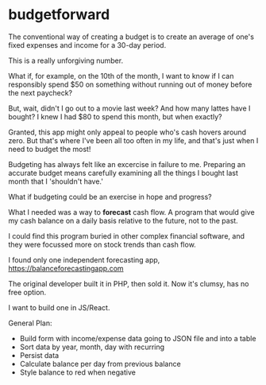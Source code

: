 # budgetforward
The conventional way of creating a budget is to create an average of one's fixed expenses and income for a 30-day period.

This is a really unforgiving number.

What if, for example, on the 10th of the month, I want to know if I can responsibly spend $50 on something without running out of money before the next paycheck?

But, wait, didn't I go out to a movie last week? And how many lattes have I bought? I knew I had $80 to spend this month, but when exactly?

Granted, this app might only appeal to people who's cash hovers around zero. But that's where I've been all too often in my life, and that's just when I need to budget the most!

Budgeting has always felt like an excercise in failure to me. Preparing an accurate budget means carefully examining all the things I bought last month that I 'shouldn't have.' 

What if budgeting could be an exercise in hope and progress?

What I needed was a way to **forecast** cash flow. A program that would give my cash balance on a daily basis relative to the future, not to the past.

I could find this program buried in other complex financial software, and they were focussed more on stock trends than cash flow. 

I found only one independent forecasting app, https://balanceforecastingapp.com

The original developer built it in PHP, then sold it. Now it's clumsy, has no free option.

I want to build one in JS/React.

General Plan:
- Build form with income/expense data going to JSON file and into a table
- Sort data by year, month, day with recurring
- Persist data
- Calculate balance per day from previous balance
- Style balance to red when negative
